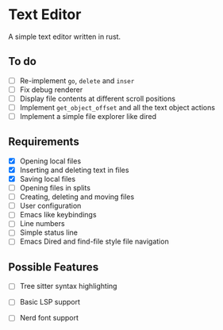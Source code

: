 # Text Editor
A simple text editor written in rust.

## To do
- [ ] Re-implement `go`, `delete` and `inser`
- [ ] Fix debug renderer
- [ ] Display file contents at different scroll positions
- [ ] Implement `get_object_offset` and all the text object actions
- [ ] Implement a simple file explorer like dired

## Requirements
- [x] Opening local files
- [x] Inserting and deleting text in files
- [x] Saving local files
- [ ] Opening files in splits
- [ ] Creating, deleting and moving files
- [ ] User configuration
- [ ] Emacs like keybindings
- [ ] Line numbers
- [ ] Simple status line
- [ ] Emacs Dired and find-file style file navigation

## Possible Features
- [ ] Tree sitter syntax highlighting
- [ ] Basic LSP support
- [ ] Nerd font support


